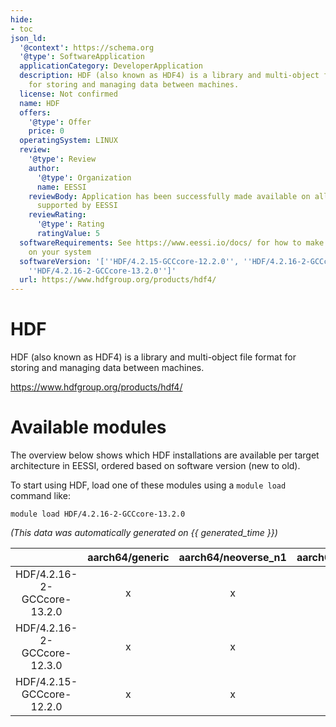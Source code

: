 ```yaml
---
hide:
- toc
json_ld:
  '@context': https://schema.org
  '@type': SoftwareApplication
  applicationCategory: DeveloperApplication
  description: HDF (also known as HDF4) is a library and multi-object file format
    for storing and managing data between machines.
  license: Not confirmed
  name: HDF
  offers:
    '@type': Offer
    price: 0
  operatingSystem: LINUX
  review:
    '@type': Review
    author:
      '@type': Organization
      name: EESSI
    reviewBody: Application has been successfully made available on all architectures
      supported by EESSI
    reviewRating:
      '@type': Rating
      ratingValue: 5
  softwareRequirements: See https://www.eessi.io/docs/ for how to make EESSI available
    on your system
  softwareVersion: '[''HDF/4.2.15-GCCcore-12.2.0'', ''HDF/4.2.16-2-GCCcore-12.3.0'',
    ''HDF/4.2.16-2-GCCcore-13.2.0'']'
  url: https://www.hdfgroup.org/products/hdf4/
---
```


HDF
===


HDF (also known as HDF4) is a library and multi-object file format for storing and managing data between machines.

https://www.hdfgroup.org/products/hdf4/
# Available modules


The overview below shows which HDF installations are available per target architecture in EESSI, ordered based on software version (new to old).

To start using HDF, load one of these modules using a `module load` command like:

```shell
module load HDF/4.2.16-2-GCCcore-13.2.0
```

*(This data was automatically generated on {{ generated_time }})*  

| |aarch64/generic|aarch64/neoverse_n1|aarch64/neoverse_v1|aarch64/nvidia|x86_64/generic|x86_64/amd/zen2|x86_64/amd/zen3|x86_64/amd/zen4|x86_64/intel/haswell|x86_64/intel/sapphirerapids|x86_64/intel/skylake_avx512|
| :---: | :---: | :---: | :---: | :---: | :---: | :---: | :---: | :---: | :---: | :---: | :---: |
|HDF/4.2.16-2-GCCcore-13.2.0|x|x|x|-|x|x|x|x|x|x|x|
|HDF/4.2.16-2-GCCcore-12.3.0|x|x|x|-|x|x|x|x|x|x|x|
|HDF/4.2.15-GCCcore-12.2.0|x|x|x|-|x|x|x|x|x|x|x|
